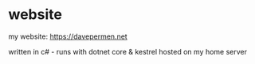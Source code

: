 # website
my website: https://davepermen.net

written in c# - runs with dotnet core & kestrel
hosted on my home server
